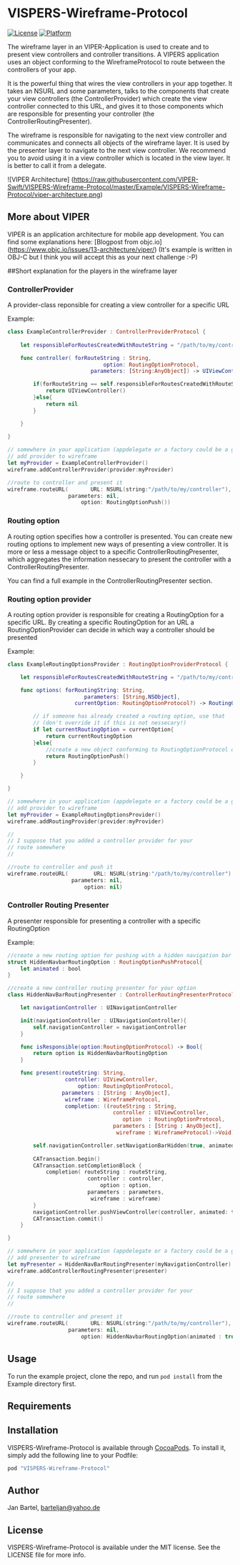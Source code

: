 # VISPERS-Wireframe-Protocol

[![License](https://img.shields.io/cocoapods/l/VISPERS-Wireframe-Protocol.svg?style=flat)](http://cocoapods.org/pods/VISPERS-Wireframe-Protocol)
[![Platform](https://img.shields.io/cocoapods/p/VISPERS-Wireframe-Protocol.svg?style=flat)](http://cocoapods.org/pods/VISPERS-Wireframe-Protocol)

The wireframe layer in an VIPER-Application is used to create and to present view controllers and controller transitions. A VIPERS application uses an object conforming to the WireframeProtocol to route between the controllers of your app.   

It is the powerful thing that wires the view controllers in your app together. It takes an NSURL and some parameters, talks to the components that create your view controllers (the ControllerProvider) which create the view controller connected to this URL, and gives it to those components which are responsible for presenting your controller (the ControllerRoutingPresenter).

The wireframe is responsible for navigating to the next view controller and communicates and connects all objects of the wireframe layer. It is used by the presenter layer to navigate to the next view controller. We recommend you to avoid using it in a view controller which is located in the view layer. It is better to call it from a delegate.

![VIPER Architecture]
(https://raw.githubusercontent.com/VIPER-Swift/VISPERS-Wireframe-Protocol/master/Example/VISPERS-Wireframe-Protocol/viper-architecture.png)

## More about VIPER
VIPER is an application architecture for mobile app development.
You can find some explanations here: [Blogpost from objc.io] (https://www.objc.io/issues/13-architecture/viper/)  (It's example is written in OBJ-C but I think you will accept this as your next challenge :-P)

##Short explanation for the players in the wireframe layer

### ControllerProvider

A provider-class reponsible for creating a view controller for a specific URL

Example:
```swift
class ExampleControllerProvider : ControllerProviderProtocol {
    
    let responsibleForRoutesCreatedWithRouteString = "/path/to/my/controller"

    func controller( forRouteString : String,
                              option: RoutingOptionProtocol,
                          parameters: [String:AnyObject]) -> UIViewController?{

        if(forRouteString == self.responsibleForRoutesCreatedWithRouteString){
            return UIViewController()
        }else{
            return nil
        }

    }
    
}

// somewhere in your application (appdelegate or a factory could be a good idea)
// add provider to wireframe 
let myProvider = ExampleControllerProvider()
wireframe.addControllerProvider(provider:myProvider)

//route to controller and present it
wireframe.routeURL(       URL: NSURL(string:"/path/to/my/controller"),
                   parameters: nil,
                       option: RoutingOptionPush())

```

### Routing option

A routing option specifies how a controller is presented.
You can create new routing options to implement new ways of presenting a view controller. It is more or less a message object to a specific ControllerRoutingPresenter, which aggregates the information nessecary to present the controller with a ControllerRoutingPresenter.  

You can find a full example in the ControllerRoutingPresenter section.

### Routing option provider

A routing option provider is responsible for creating a RoutingOption 
for a specific URL. By creating a specific RoutingOption for an URL a RoutingOptionProvider can decide in which way a controller should be presented

Example:
```swift
class ExampleRoutingOptionsProvider : RoutingOptionProviderProtocol {

    let responsibleForRoutesCreatedWithRouteString = "/path/to/my/controller"

    func options( forRoutingString: String,
                        parameters: [String,NSObject],
                     currentOption: RoutingOptionProtocol?) -> RoutingOptionProtocol?{

        // if someone has already created a routing option, use that 
        // (don't override it if this is not nessecary!)
        if let currentRoutingOption = currentOption{
            return currentRoutingOption
        }else{
            //create a new object conforming to RoutingOptionProtocol otherwise
            return RoutingOptionPush()
        }

    }

}

// somewhere in your application (appdelegate or a factory could be a good idea)
// add provider to wireframe 
let myProvider = ExampleRoutingOptionsProvider()
wireframe.addRoutingProvider(provider:myProvider)

//
// I suppose that you added a controller provider for your 
// route somewhere
//

//route to controller and push it
wireframe.routeURL(        URL: NSURL(string:"/path/to/my/controller"),
                    parameters: nil,
                        option: nil)

```

###  Controller Routing Presenter
A presenter responsible for presenting a controller with a specific RoutingOption

Example:
```swift
//create a new routing option for pushing with a hidden navigation bar
struct HiddenNavbarRoutingOption : RoutingOptionPushProtocol{
    let animated : bool
}

//create a new controller routing presenter for your option
class HiddenNavBarRoutingPresenter : ControllerRoutingPresenterProtocol{

    let navigationController : UINavigationController

    init(navigationController : UINavigationController){
        self.navigationController = navigationController
    }

    func isResponsible(option:RoutingOptionProtocol) -> Bool{
        return option is HiddenNavbarRoutingOption
    }

    func present(routeString: String,
                  controller: UIViewController,
                      option: RoutingOptionProtocol,
                 parameters : [String : AnyObject],
                  wireframe : WireframeProtocol,
                  completion: ((routeString : String,
                                 controller : UIViewController,
                                    option  : RoutingOptionProtocol,
                                 parameters : [String : AnyObject],
                                  wireframe : WireframeProtocol)->Void)){

        self.navigationController.setNavigationBarHidden(true, animated: option.animated)
        
        CATransaction.begin()
        CATransaction.setCompletionBlock {
            completion( routeString : routeString,
                         controller : controller,
                             option : option,
                         parameters : parameters,
                          wireframe : wireframe)
        }
        navigationController.pushViewController(controller, animated: true)
        CATransaction.commit()
    }

}

// somewhere in your application (appdelegate or a factory could be a good idea)
// add presenter to wireframe 
let myPresenter = HiddenNavBarRoutingPresenter(myNavigationController)
wireframe.addControllerRoutingPresenter(presenter)

//
// I suppose that you added a controller provider for your 
// route somewhere
//

//route to controller and present it
wireframe.routeURL(       URL: NSURL(string:"/path/to/my/controller"),
                   parameters: nil,
                       option: HiddenNavbarRoutingOption(animated : true))

```



## Usage

To run the example project, clone the repo, and run `pod install` from the Example directory first.

## Requirements

## Installation

VISPERS-Wireframe-Protocol is available through [CocoaPods](http://cocoapods.org). To install
it, simply add the following line to your Podfile:

```ruby
pod "VISPERS-Wireframe-Protocol"
```

## Author

Jan Bartel, barteljan@yahoo.de

## License

VISPERS-Wireframe-Protocol is available under the MIT license. See the LICENSE file for more info.
